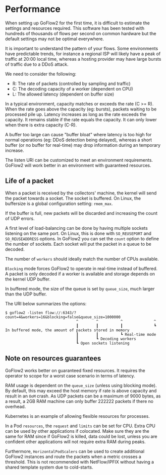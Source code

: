 # Performance

When setting up GoFlow2 for the first time, it is difficult to estimate the settings and resources required.
This software has been tested with hundreds of thousands of flows per second on common hardware but the default settings may not be optimal everywhere.

It is important to understand the pattern of your flows.
Some environments have predictable trends, for instance a regional ISP will likely have a peak of traffic at 20:00 local time,
whereas a hosting provider may have large bursts of traffic due to a DDoS attack.

We need to consider the following:

* R: The rate of packets (controlled by sampling and traffic)
* C: The decoding capacity of a worker (dependent on CPU)
* L: The allowed latency (dependent on buffer size)

In a typical environment, capacity matches or exceeds the rate (C >= R).
When the rate goes above the capacity (eg: bursts), packets waiting to be processed pile up.
Latency increases as long as the rate exceeds the capacity. It remains stable if the rate equals the capacity.
It can only lower when there is extra capacity (C-R).

A buffer too large can cause "buffer bloat" where latency is too high for normal operations (eg: DDoS detection being delayed),
whereas a short buffer (or no buffer for real-time) may drop information during an temporary increase.

The listen URI can be customized to meet an environment requirements.
GoFlow2 will work better in an environment with guaranteed resources.

## Life of a packet

When a packet is received by the collectors' machine, the kernel will send the packet towards a socket.
The socket is buffered. On Linux, the buffersize is a global configuration setting: `rmem_max`.

If the buffer is full, new packets will be discarded and increasing the count of
UDP errors.

A first level of load-balancing can be done by having multiple sockets listening
on the same port.
On Linux, this is done with `SO_REUSEPORT` and `SO_REUSEADDRESS` options.
In GoFlow2 you can set the `count` option to define the number of sockets.
Each socket will put the packet in a queue to be decoded.

The number of `workers` should ideally match the number of CPUs available.

`Blocking` mode forces GoFlow2 to operate in real-time instead of buffered. A packet is only decoded if
a worker is available and storage depends on the kernel UDP buffer.

In buffered mode, the size of the queue is set by `queue_size`, much larger than the UDP buffer.

The URI below summarizes the options:

```
$ goflow2 -listen flow://:6343/?count=4&workers=16&blocking=false&queue_size=1000000
                                ^        ^          ^              ^
                                ┃        ┃          ┃              ┗ In buffered mode, the amount of packets stored in memory
                                ┃        ┃          ┗ Real-time mode
                                ┃        ┗ Decoding workers
                                ┗ Open sockets listening
```

## Note on resources guarantees

GoFlow2 works better on guaranteed fixed resources.
It requires the operator to scope for a worst case scenario in terms of latency.

RAM usage is dependent on the `queue_size` (unless using blocking mode).
By default, this may exceed the host memory if rate is above capacity and result in an `OoM` crash.
As UDP packets can be a maximum of 9000 bytes, as a result, a 2GB RAM machine can only buffer 222222 packets if there no overhead.

Kubernetes is an example of allowing flexible resources for processes.

In a Pod `resources`, the `request` and `limits` can be set for CPU. Extra CPU can be used by other applications if colocated.
Make sure they are the same for RAM since if GoFlow2 is killed, data could be lost, unless you are confident other applications
will not require extra RAM during peaks.

Furthermore, `HorizontalPodScalers` can be used to create additional GoFlow2 instances and route the packets when a metric crosses a threshold.
This is not recommended with NetFlow/IPFIX without having a shared template system due to cold-starts.
